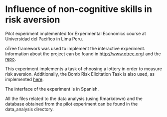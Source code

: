 # Influence of non-cognitive skills in risk aversion

Pilot experiment implemented for Experimental Economics course at Universidad del Pacifico in Lima Peru.

oTree framework was used to implement the interactive experiment. Information about the project can be found in http://www.otree.org/ and the [repo](https://github.com/oTree-org/otree-core).

This experiment implements a task of choosing a lottery in order to measure risk aversion. Additionally, the Bomb Risk Elicitation Task is also used, as implemented [here](http://www.holzmeister.biz/).

The interface of the experiment is in Spanish.

All the files related to the data analysis (using Rmarkdown) and the database obtained from the pilot experiment can be found in the data_analysis directory.
